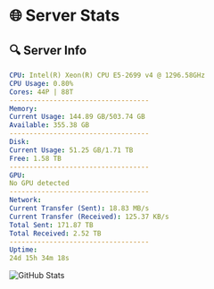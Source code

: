 # 🌐 Server Stats
## 🔍 Server Info
```yaml
CPU: Intel(R) Xeon(R) CPU E5-2699 v4 @ 1296.58GHz
CPU Usage: 0.80%
Cores: 44P | 88T
-----------------------------------
Memory:
Current Usage: 144.89 GB/503.74 GB
Available: 355.38 GB
-----------------------------------
Disk:
Current Usage: 51.25 GB/1.71 TB
Free: 1.58 TB
-----------------------------------
GPU:
No GPU detected
-----------------------------------
Network:
Current Transfer (Sent): 18.83 MB/s
Current Transfer (Received): 125.37 KB/s
Total Sent: 171.87 TB
Total Received: 2.52 TB
-----------------------------------
Uptime:
24d 15h 34m 18s
```
![GitHub Stats](https://img.shields.io/badge/Updated-2025-03-04_14:17:36-blue)